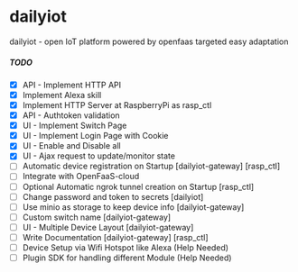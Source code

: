 # dailyiot
dailyiot - open IoT platform powered by openfaas targeted easy adaptation

##### TODO
- [x] API - Implement HTTP API
- [x] Implement Alexa skill
- [X] Implement HTTP Server at RaspberryPi as rasp_ctl
- [x] API - Authtoken validation 
- [x] UI - Implement Switch Page
- [x] UI - Implement Login Page with Cookie
- [x] UI - Enable and Disable all
- [x] UI - Ajax request to update/monitor state
- [ ] Automatic device registration on Startup [dailyiot-gateway] [rasp_ctl]
- [ ] Integrate with OpenFaaS-cloud
- [ ] Optional Automatic ngrok tunnel creation on Startup [rasp_ctl]
- [ ] Change password and token to secrets [dailyiot]
- [ ] Use minio as storage to keep device info [dailyiot-gateway]
- [ ] Custom switch name [dailyiot-gateway]
- [ ] UI - Multiple Device Layout [dailyiot-gateway]
- [ ] Write Documentation [dailyiot-gateway] [rasp_ctl]
- [ ] Device Setup via Wifi Hotspot like Alexa (Help Needed)
- [ ] Plugin SDK for handling different Module (Help Needed) 
